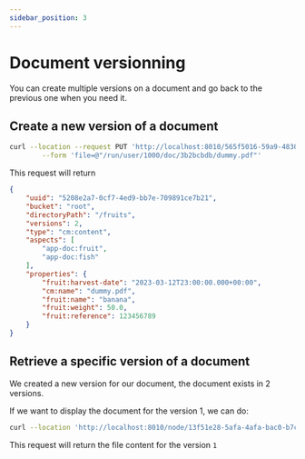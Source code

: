 ```yaml
---
sidebar_position: 3
---
```


# Document versionning

You can create multiple versions on a document and go back to the previous one when you need it.

## Create a new version of a document

```sh
curl --location --request PUT 'http://localhost:8010/565f5016-59a9-4830-8b2e-6983705967bc/upload' \
        --form 'file=@"/run/user/1000/doc/3b2bcbdb/dummy.pdf"'
```

This request will return

```json
{
    "uuid": "5208e2a7-0cf7-4ed9-bb7e-709891ce7b21",
    "bucket": "root",
    "directoryPath": "/fruits",
    "versions": 2,
    "type": "cm:content",
    "aspects": [
        "app-doc:fruit",
        "app-doc:fish"
    ],
    "properties": {
        "fruit:harvest-date": "2023-03-12T23:00:00.000+00:00",
        "cm:name": "dummy.pdf",
        "fruit:name": "banana",
        "fruit:weight": 50.0,
        "fruit:reference": 123456789
    }
}
```

## Retrieve a specific version of a document

We created a new version for our document, the document exists in 2 versions.

If we want to display the document for the version 1, we can do:

```sh
curl --location 'http://localhost:8010/node/13f51e28-5afa-4afa-bac0-b7c4ac63ed71/version/1/content'
```

This request will return the file content for the version `1`
